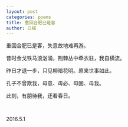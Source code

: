 ```yaml
---
layout: post
categories: poems
title: 重回合肥已是客
author: 白楊
---
```


重回合肥已是客，失意故地难再游。

昔时金戈铁马浪汹涌，荆棘丛中牵衣驻，我自横流。

昨日才退一步，只见柳暗花明。原来世事如此。

孔子不曾欺我，毋意、毋必、毋固、毋我。

此刻，有朋待我，还看春日。

&nbsp;

2016.5.1



